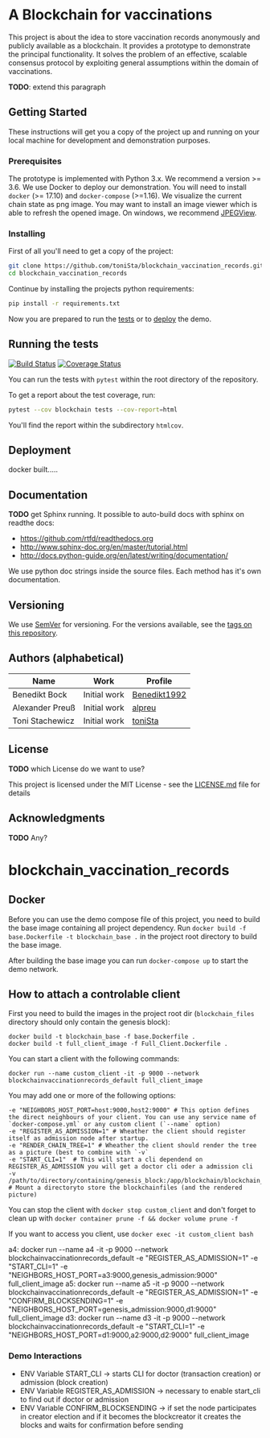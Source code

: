 # A Blockchain for vaccinations

This project is about the idea to store vaccination records anonymously and publicly available as a blockchain.
It provides a prototype to demonstrate the principal functionality.
It solves the problem of an effective, scalable consensus protocol by exploiting general assumptions within the domain of vaccinations.

**TODO**: extend this paragraph

## Getting Started

These instructions will get you a copy of the project up and running on your local machine for development and demonstration 
purposes.

### Prerequisites

The prototype is implemented with Python 3.x. We recommend a version >= 3.6.
We use Docker to deploy our demonstration. 
You will need to install `docker` (>= 17.10) and `docker-compose` (>=1.16).
We visualize the current chain state as png image. 
You may want to install an image viewer which is able to refresh the opened image. 
On windows, we recommend [JPEGView](https://sourceforge.net/projects/jpegview/).

### Installing

First of all you'll need to get a copy of the project:

```bash
git clone https://github.com/toniSta/blockchain_vaccination_records.git
cd blockchain_vaccination_records
```

Continue by installing the projects python requirements:

```bash
pip install -r requirements.txt
```

Now you are prepared to run the [tests](#running-the-tests) or to [deploy](#deployment) the demo.

## Running the tests

[![Build Status](https://travis-ci.org/toniSta/blockchain_vaccination_records.svg?branch=master)](https://travis-ci.org/toniSta/blockchain_vaccination_records)
[![Coverage Status](https://coveralls.io/repos/github/toniSta/blockchain_vaccination_records/badge.svg?branch=master)](https://coveralls.io/github/toniSta/blockchain_vaccination_records?branch=master)

You can run the tests with `pytest` within the root directory of the repository.

To get a report about the test coverage, run:
```bash
pytest --cov blockchain tests --cov-report=html
```
You'll find the report within the subdirectory `htmlcov`.

## Deployment

docker built.....

## Documentation

**TODO** get Sphinx running. It possible to auto-build docs with sphinx on readthe docs:
- https://github.com/rtfd/readthedocs.org
- http://www.sphinx-doc.org/en/master/tutorial.html
- http://docs.python-guide.org/en/latest/writing/documentation/

We use python doc strings inside the source files. Each method has it's own documentation.

## Versioning

We use [SemVer](http://semver.org/) for versioning. For the versions available, see the 
[tags on this repository](https://github.com/toniSta/blockchain_vaccination_records/tags). 

## Authors (alphabetical)

|Name   	        | Work   	        | Profile   	                                |
|---	            |---	            |---	                                        |
|Benedikt Bock   	|Initial work   	|[Benedikt1992](https://github.com/Benedikt1992)|
|Alexander Preuß   	|Initial work   	|[alpreu](https://github.com/alpreu)            |
|Toni Stachewicz   	|Initial work   	|[toniSta](https://github.com/toniSta)          |

## License

**TODO** which License do we want to use?

This project is licensed under the MIT License - see the [LICENSE.md](LICENSE.md) file for details

## Acknowledgments

**TODO** Any?





# blockchain_vaccination_records

## Docker

Before you can use the demo compose file of this project, you need to build the base image containing all project dependency.
Run `docker build -f base.Dockerfile -t blockchain_base .` in the project root directory to build the base image.

After building the base image you can run `docker-compose up` to start the demo network.

## How to attach a controlable client

First you need to build the images in the project root dir (`blockchain_files` directory should only contain the genesis block):

```
docker build -t blockchain_base -f base.Dockerfile .
docker build -t full_client_image -f Full_Client.Dockerfile .
```

You can start a client with the following commands:

`docker run --name custom_client -it -p 9000 --network blockchainvaccinationrecords_default full_client_image`

You may add one or more of the following options:
```
-e "NEIGHBORS_HOST_PORT=host:9000,host2:9000" # This option defines the direct neighbours of your client. You can use any service name of `docker-compose.yml` or any custom client (`--name` option)
-e "REGISTER_AS_ADMISSION=1" # Wheather the client should register itself as admission node after startup.
-e "RENDER_CHAIN_TREE=1" # Wheather the client should render the tree as a picture (best to combine with `-v`
-e "START_CLI=1"  # This will start a cli dependend on REGISTER_AS_ADMISSION you will get a doctor cli oder a admission cli
-v /path/to/directory/containing/genesis_block:/app/blockchain/blockchain_files # Mount a directoryto store the blockchainfiles (and the rendered picture)
```

You can stop the client with `docker stop custom_client` and don't forget to clean up with `docker container prune -f && docker volume prune -f`

If you want to access you client, use `docker exec -it custom_client bash`

a4:
docker run --name a4 -it -p 9000 --network blockchainvaccinationrecords_default -e "REGISTER_AS_ADMISSION=1"  -e "START_CLI=1" -e "NEIGHBORS_HOST_PORT=a3:9000,genesis_admission:9000" full_client_image
a5:
docker run --name a5 -it -p 9000 --network blockchainvaccinationrecords_default -e "REGISTER_AS_ADMISSION=1"  -e "CONFIRM_BLOCKSENDING=1" -e "NEIGHBORS_HOST_PORT=genesis_admission:9000,d1:9000" full_client_image
d3:
docker run --name d3 -it -p 9000 --network blockchainvaccinationrecords_default -e "START_CLI=1" -e "NEIGHBORS_HOST_PORT=d1:9000,a2:9000,d2:9000" full_client_image


### Demo Interactions
- ENV Variable START_CLI -> starts CLI for doctor (transaction creation) or admission (block creation)
- ENV Variable REGISTER_AS_ADMISSION -> necessary to enable start_cli to find out if doctor or admission
- ENV Variable CONFIRM_BLOCKSENDING -> if set the node participates in creator election and if it becomes the blockcreator it creates the blocks and waits for confirmation before sending
